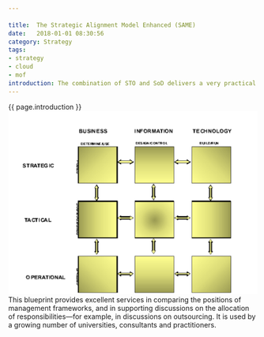 ```yaml
---

title:  The Strategic Alignment Model Enhanced (SAME)
date:   2018-01-01 08:30:56
category: Strategy
tags:
- strategy
- cloud
- mof
introduction: The combination of STO and SoD delivers a very practical blueprint of responsibility domains for the management of organizations; the Strategic Alignment Model Enhanced
---
```



{{ page.introduction }}
![SAME](/assets/framework/same.png)
This blueprint provides excellent services in comparing the positions of management frameworks, and in supporting discussions on the allocation of responsibilities—for example, in discussions on outsourcing. It is used by a growing number of universities, consultants and practitioners.